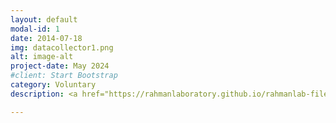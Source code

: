 ```yaml
---
layout: default
modal-id: 1
date: 2014-07-18
img: datacollector1.png
alt: image-alt
project-date: May 2024
#client: Start Bootstrap
category: Voluntary
description: <a href="https://rahmanlaboratory.github.io/rahmanlab-files//files/volunteer_obesity_research_project_dhaka_high_school_dha.pdf">1.1 | Dhaka | PUBLIC HEALTH | RESEARCH | PROJECT - Understanding Obesity and Mental Health Among High School-College going Students.</a>

---
```

